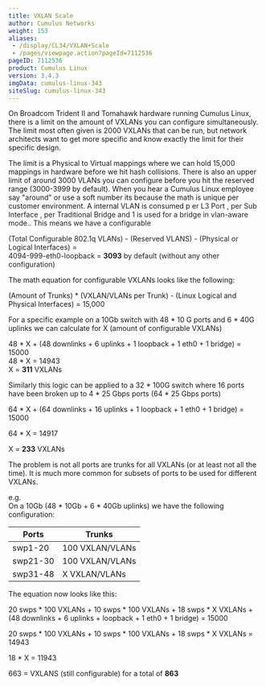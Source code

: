 ```yaml
---
title: VXLAN Scale
author: Cumulus Networks
weight: 153
aliases:
 - /display/CL34/VXLAN+Scale
 - /pages/viewpage.action?pageId=7112536
pageID: 7112536
product: Cumulus Linux
version: 3.4.3
imgData: cumulus-linux-343
siteSlug: cumulus-linux-343
---
```

On Broadcom Trident II and Tomahawk hardware running Cumulus Linux,
there is a limit on the amount of VXLANs you can configure
simultaneously. The limit most often given is 2000 VXLANs that can be
run, but network architects want to get more specific and know exactly
the limit for their specific design.

The limit is a Physical to Virtual mappings where we can hold 15,000
mappings in hardware before we hit hash collisions. There is also an
upper limit of around 3000 VLANs you can configure before you hit the
reserved range (3000-3999 by default). When you hear a Cumulus Linux
employee say "around" or use a soft number its because the math is
unique per customer environment. A internal VLAN is consumed p
<span style="color: #222222;"> er L3 Port , per Sub Interface , per
Traditional Bridge and 1 is used for a bridge in vlan-aware mode.. This
means we have a configurable </span>

<span style="color: #222222;"> (Total Configurable 802.1q VLANs) -
(Reserved VLANS) - (Physical or Logical Interfaces) =  
4094-999-eth0-loopback = **3093** by default (without any other
configuration) </span>

The math equation for configurable VXLANs looks like the following:

(Amount of Trunks) \* (VXLAN/VLANs per Trunk) - (Linux Logical and
Physical Interfaces) = 15,000

For a specific example on a 10Gb switch with 48 \* 10 G ports and 6 \*
40G uplinks we can calculate for X (amount of configurable VXLANs)

48 \* X + (48 downlinks + 6 uplinks + 1 loopback + 1 eth0 + 1 bridge) =
15000  
48 \* X = 14943  
X = **311** VXLANs

Similarly this logic can be applied to a 32 \* 100G switch where 16
ports have been broken up to 4 \* 25 Gbps ports (64 \* 25 Gbps ports)

64 \* X + (64 downlinks + 16 uplinks + 1 loopback + 1 eth0 + 1 bridge) =
15000

64 \* X = 14917

X = **233** VXLANs

The problem is not all ports are trunks for all VXLANs (or at least not
all the time). It is much more common for subsets of ports to be used
for different VXLANs.

e.g.  
On a 10Gb (48 \* 10Gb + 6 \* 40Gb uplinks) we have the following
configuration:

| Ports    | Trunks          |
| -------- | --------------- |
| swp1-20  | 100 VXLAN/VLANs |
| swp21-30 | 100 VXLAN/VLANs |
| swp31-48 | X VXLAN/VLANs   |

The equation now looks like this:

20 swps \* 100 VXLANs + 10 swps \* 100 VXLANs + 18 swps \* X VXLANs +
(48 downlinks + 6 uplinks + loopback + 1 eth0 + 1 bridge) = 15000

20 swps \* 100 VXLANs + 10 swps \* 100 VXLANs + 18 swps \* X VXLANs =
14943

18 \* X = 11943

663 = VXLANS (still configurable) for a total of **863**
